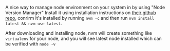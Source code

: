 A nice way to manage node environment on your system in by using "Node Version Manager"
Install it using installation instructions on [their github repo](https://github.com/nvm-sh/nvm),
conrirm it's installed by running `nvm -c` and then run `nvm install latest && nvm use latest`.

After downloading and installing node, nvm will create something like `virtualenv` for your node,
and you will see latest node installed which can be verified with `node -v`
